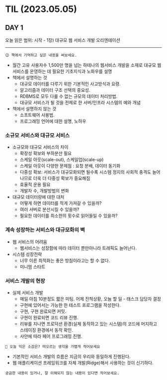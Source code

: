 # TIL (2023.05.05)

## DAY 1

오늘 읽은 범위: 시작 - 1장) 대규모 웹 서비스 개발 오리엔테이션

---

```text
😉 책에서 기억하고 싶은 내용을 써보세요.
```

- 월간 고유 사용자수 1,500만 명을 넘는 하테나의 웹서비스 개발을 소재로 대규모 웹 서비스를 운영하는 데 필요한 기초지식과 노화우를 설명
- 책에서 설명하는 것
  - 대규모 데이터를 다루기 위한 기본적인 사고방식과 요령.
  - 알고리즘과 데이터 구조 선택의 중요성.
  - RDBMS로 모두 다룰 수 없는 규모의 데이터 처리방법.
  - 대규모 서비스가 될 것을 전제로 한 서버/인프라 시스템의 예와 개념
- 책에서 설명하지 않는 것
  - 소프트웨어 사용법.
  - 프로그래밍 언어에 대한 설명, 노하우

### 소규모 서비스와 대규모 서비스

- 소규모와 대규모 서비스의 차이
  - 확장성 확보와 부하분산 필요
  - 스케일 아웃(scale-out), 스케일업(scale-up)
  - 스케일 아웃이 다양한 문제점 : 요청 분배, 데이터 동기화
  - 다중성 확보: 서비스가 대규모화되면 될수록 시스템 정지의 사회적 충격도 늘어나므로 더욱 더 다중성 확보가 중요해짐
  - 효율적 운용 필요
  - 개발자 수, 개발방법의 변화
- 대규모 데이터량에 대한 대처
  - 어떻게 하면 데이터를 적게 가져갈 수 있을까?
  - 여러 서버로 분산시킬 수 있을까?
  - 필요한 데이터를 최소한의 횟수로 읽어들일 수 있을까?

### 계속 성장하는 서비스와 대규모화의 벽

- 웹 서비스의 어려움
  - 웹서비스는 성장함에 따라 데이터 뿐만아니라 트래픽도 늘어난다.
- 시스템 성장전략
  - 너무 이른 최적화는 좋은 방침이라고는 할 수 없다.
  - 미니멈 스타트

### 서비스 개발의 현장

- 실제 서비스 개발
  - 매일 아침 10분정도 짧은 미팅. 어제 진척상황, 오늘 할 일 - 태스크 담당자 결정
  - 구현에 있어서는 가능한 한 테스트 프로그램을 작성한다.
  - 구현, 구현 완료되면 커밋.
  - 구현이 완료되면 코드 리뷰 진행.
  - 리뷰를 지나면 프로덕션 환경(실제 동작하고 있는 시스템)의 코드에 머지하고 스테이징 환경에서 동작 확인.
  - 사안에 따라 페어 프로그래밍 진행.

```text
🤔 오늘 익은 소감은? 떠오르는 생각을 가볍게 적어보세요
```

- 기본적인 서비스 개발의 흐름은 지금의 우리와 동일하게 진행된다.
- 웹 애플리케이션 프레임워크를 자체 개발(Ridge)해서 사용하는 것이 신기하다.

```text
궁금한 내용이 있거나, 잘 이해되지 않는 내용이 있다면 적어보세요.
```
